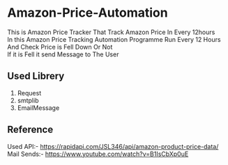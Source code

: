 # Amazon-Price-Automation
This is Amazon Price Tracker That Track Amazon Price In Every 12hours <br/>
In this Amazon Price Tracking Automation Programme Run Every 12 Hours And Check Price is Fell Down Or Not<br/>
If it is Fell it send Message to The User 

## Used Librery
1. Request
2. smtplib
3. EmailMessage

## Reference
Used API:- https://rapidapi.com/JSL346/api/amazon-product-price-data/<br/>
Mail Sends:- https://www.youtube.com/watch?v=B1IsCbXp0uE
